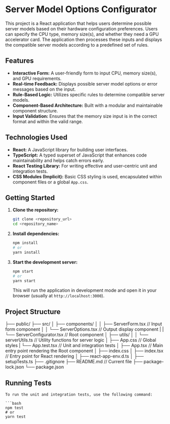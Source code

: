 # Server Model Options Configurator

This project is a React application that helps users determine possible server models based on their hardware configuration preferences. Users can specify the CPU type, memory size(s), and whether they need a GPU accelerator card. The application then processes these inputs and displays the compatible server models according to a predefined set of rules.

## Features

* **Interactive Form:** A user-friendly form to input CPU, memory size(s), and GPU requirements.
* **Real-time Feedback:** Displays possible server model options or error messages based on the input.
* **Rule-Based Logic:** Utilizes specific rules to determine compatible server models.
* **Component-Based Architecture:** Built with a modular and maintainable component structure.
* **Input Validation:** Ensures that the memory size input is in the correct format and within the valid range.

## Technologies Used

* **React:** A JavaScript library for building user interfaces.
* **TypeScript:** A typed superset of JavaScript that enhances code maintainability and helps catch errors early.
* **React Testing Library:** For writing effective and user-centric unit and integration tests.
* **CSS Modules (Implicit):** Basic CSS styling is used, encapsulated within component files or a global `App.css`.

## Getting Started

1.  **Clone the repository:**
    ```bash
    git clone <repository_url>
    cd <repository_name>
    ```

2.  **Install dependencies:**
    ```bash
    npm install
    # or
    yarn install
    ```

3.  **Start the development server:**
    ```bash
    npm start
    # or
    yarn start
    ```

    This will run the application in development mode and open it in your browser (usually at `http://localhost:3000`).

## Project Structure

├── public/
├── src/
│   ├── components/
│   │   ├── ServerForm.tsx        // Input form component
│   │   └── ServerOptions.tsx     // Output display component
|   |   └── ServerConfigurator.tsx // Root component
│   ├── utils/
│   │   └── serverUtils.ts      // Utility functions for server logic
│   ├── App.css                 // Global styles
|   └── App.test.tsx        // Unit and integration tests
│   ├── App.tsx                 // Main entry point rendering the Root component
│   ├── index.css
│   ├── index.tsx               // Entry point for React rendering
│   ├── react-app-env.d.ts
│   ├── setupTests.ts
├── .gitignore
├── README.md                   // Current file
├── package-lock.json
└── package.json

## Running Tests

    To run the unit and integration tests, use the following command:

    ```bash
    npm test
    # or
    yarn test